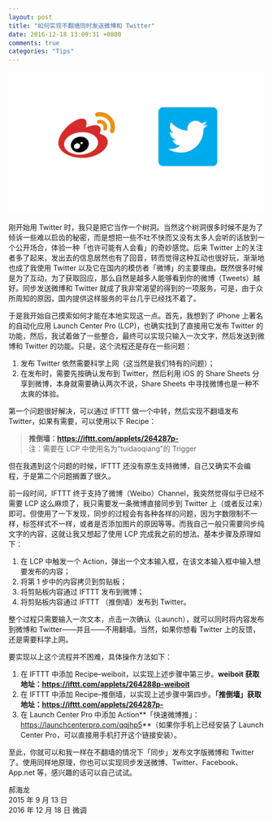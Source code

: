 ```yaml
---
layout: post
title: "如何实现不翻墙同时发送微博和 Twitter"
date: 2016-12-18 13:09:31 +0800
comments: true
categories: "Tips"
---
```


![微博+twitter](https://raw.githubusercontent.com/haohailong/imagebed/master/20150914-weibo-twitter.png "微博+twitter")

刚开始用 Twitter 时，我只是把它当作一个树洞。当然这个树洞很多时候不是为了倾诉一些难以启齿的秘密，而是想把一些不吐不快而又没有太多人会听的话放到一个公开场合，体验一种「也许可能有人会看」的奇妙感觉。后来 Twitter 上的关注者多了起来，发出去的信息居然也有了回音，转而觉得这种互动也很好玩，渐渐地也成了我使用 Twitter 以及它在国内的模仿者「微博」的主要理由。既然很多时候是为了互动，为了获取回应，那么自然是越多人能够看到你的微博（Tweets）越好。同步发送微博和 Twitter 就成了我非常渴望的得到的一项服务，可是，由于众所周知的原因，国内提供这样服务的平台几乎已经找不着了。

于是我开始自己摸索如何才能在本地实现这一点。首先，我想到了 iPhone 上著名的自动化应用 Launch Center Pro (LCP)，也确实找到了直接用它发布 Twitter 的功能，然后，我试着做了一些整合，最终可以实现只输入一次文字，然后发送到微博和 Twitter 的功能。只是，这个流程还是存在一些问题：

1. 发布 Twitter 依然需要科学上网（这当然是我们特有的问题）；
2. 在发布时，需要先按确认发布到 Twitter，然后利用 iOS 的 Share Sheets 分享到微博，本身就需要确认两次不说，Share Sheets 中寻找微博也是一种不太爽的体验。

第一个问题很好解决，可以通过 IFTTT 做一个中转，然后实现不翻墙发布 Twitter，如果有需要，可以使用以下 Recipe：

> **推倒墙：<https://ifttt.com/applets/264287p->**  
> 注：需要在 LCP 中使用名为“tuidaoqiang”的 Trigger

但在我遇到这个问题的时候，IFTTT 还没有原生支持微博，自己又确实不会编程，于是第二个问题搁置了很久。

前一段时间，IFTTT 终于支持了微博（Weibo）Channel，我突然觉得似乎已经不需要 LCP 这么麻烦了，我只需要发一条微博直接同步到 Twitter 上（或者反过来）即可。但使用了一下发现，同步的过程会有各种各样的问题，因为字数限制不一样，标签样式不一样，或者是否添加图片的原因等等。而我自己一般只需要同步纯文字的内容，这就让我又想起了使用 LCP 完成我之前的想法。基本步骤及原理如下：

1. 在 LCP 中触发一个 Action，弹出一个文本输入框，在该文本输入框中输入想要发布的内容；
2. 将第 1 步中的内容拷贝到剪贴板；
3. 将剪贴板内容通过 IFTTT 发布到微博；
4. 将剪贴板内容通过 IFTTT （推倒墙）发布到 Twitter。

整个过程只需要输入一次文本，点击一次确认（Launch），就可以同时将内容发布到微博和 Twitter——并且——不用翻墙。当然，如果你想看 Twitter 上的反馈，还是需要科学上网。

要实现以上这个流程并不困难，具体操作方法如下：

1. 在 IFTTT 中添加 Recipe–weiboit，以实现上述步骤中第三步。**weiboit 获取地址：<https://ifttt.com/applets/264288p-weiboit>**
2. 在 IFTTT 中添加 Recipe–推倒墙，以实现上述步骤中第四步。**「推倒墙」获取地址：<https://ifttt.com/applets/264287p->**
3. 在 Launch Center Pro 中添加 Action**「快速微博推」：<https://launchcenterpro.com/qqjhp5>**（如果你手机上已经安装了 Launch Center Pro，可以直接用手机打开这个链接安装）。

至此，你就可以和我一样在不翻墙的情况下「同步」发布文字版微博和 Twitter 了。使用同样地原理，你也可以实现同步发送微博、Twitter、Facebook、App.net 等，感兴趣的话可以自己试试。

郝海龙  
2015 年 9 月 13 日  
2016 年 12 月 18 日 微调